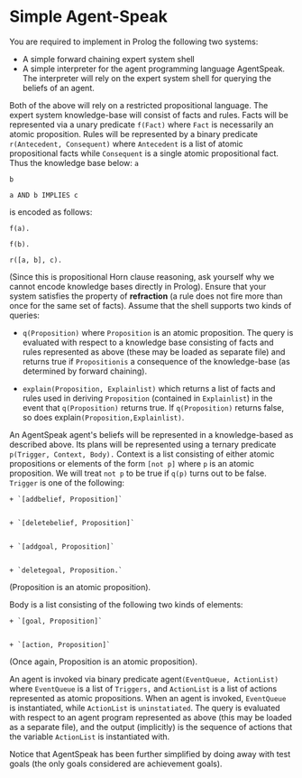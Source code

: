 Simple Agent-Speak
=========================================

You are required to implement in Prolog the following two systems:
   + A simple forward chaining expert system shell
   + A simple interpreter for the agent programming language AgentSpeak. The interpreter will rely on the           expert system shell for querying the beliefs of an agent.
 
Both of the above will rely on a restricted propositional language. The expert system knowledge-base will consist of facts and rules. Facts will be represented via a unary predicate `f(Fact)` where `Fact` is necessarily an atomic proposition. Rules will be represented by a binary predicate `r(Antecedent, Consequent)` where `Antecedent` is a list of atomic propositional facts while `Consequent` is a single atomic propositional fact. Thus the knowledge base below: 
`a`


`b`


`a AND b IMPLIES c`


is encoded as follows: 


`f(a).`


`f(b).`


`r([a, b], c). `


(Since this is propositional Horn clause reasoning, ask yourself why we cannot encode knowledge bases directly in Prolog). Ensure that your system satisfies the property of **refraction** (a rule does not fire more than once for the same set of facts). Assume that the shell supports two kinds of queries:


   + `q(Proposition)` where `Proposition` is an atomic proposition. The query is evaluated with respect to a      knowledge base consisting of facts and rules represented as above (these may be loaded as separate file)       and returns true if `Propositionis` a consequence of the knowledge-base (as determined by forward              chaining).
    
    
   + `explain(Proposition, Explainlist)` which returns a list of facts and rules used in deriving                 `Proposition` (contained in `Explainlist`) in the event that `q(Proposition)` returns true. If                `q(Proposition)` returns false, so does explain`(Proposition,Explainlist)`.


An AgentSpeak agent's beliefs will be represented in a knowledge-based as described above. Its plans will be represented using a ternary predicate `p(Trigger, Context, Body).` Context is a list consisting of either atomic propositions or elements of the form `[not p]` where `p` is an atomic proposition. We will treat `not p` to be true if `q(p)` turns out to be false. `Trigger` is one of the following:


    + `[addbelief, Proposition]`
    
    
    + `[deletebelief, Proposition]`
    
    
    + `[addgoal, Proposition]`
    
    
    + `deletegoal, Proposition.`
    
    
(Proposition is an atomic proposition).    


Body is a list consisting of the following two kinds of elements:


    + `[goal, Proposition]`
    
    
    + `[action, Proposition]`
    
    
(Once again, Proposition is an atomic proposition).    


An agent is invoked via binary predicate agent`(EventQueue, ActionList)` where `EventQueue` is a list of `Triggers,` and `ActionList` is a list of actions represented as atomic propositions. When an agent is invoked, `EventQueue` is instantiated, while `ActionList` is `uninstatiated`. The query is evaluated with respect to an agent program represented as above (this may be loaded as a separate file), and the output (implicitly) is the sequence of actions that the variable `ActionList` is instantiated with. 


Notice that AgentSpeak has been further simplified by doing away with test goals (the only goals considered are achievement goals).
